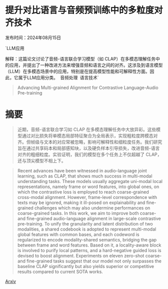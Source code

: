 # 提升对比语言与音频预训练中的多粒度对齐技术

发布时间：2024年08月15日

`LLM应用

解释：这篇论文讨论了音频-语言联合学习模型（如 CLAP）在多模态理解任务中的应用，并提出了一种改进方法来增强音频和语言之间的对齐。这涉及到语言模型（LLM）在多模态场景中的应用，特别是在提高模型性能和可解释性方面。因此，它属于LLM应用分类。` `音频处理` `语言技术`

> Advancing Multi-grained Alignment for Contrastive Language-Audio Pre-training

# 摘要

> 近期，音频-语言联合学习如 CLAP 在多模态理解任务中大放异彩。这些模型通过对比损失将单模态局部特征聚合为全局表示，实现粗粒度跨模态对齐。但帧级与文本的对应常被忽略，影响可解释性和细粒度任务。我们研究旨在通过共享码本和局部感知块，以及硬负样本引导损失，改进音频-语言对齐的粗细粒度。实验证明，我们的模型在多个任务上不仅超越了 CLAP，还与顶尖模型不相上下。

> Recent advances have been witnessed in audio-language joint learning, such as CLAP, that shows much success in multi-modal understanding tasks. These models usually aggregate uni-modal local representations, namely frame or word features, into global ones, on which the contrastive loss is employed to reach coarse-grained cross-modal alignment. However, frame-level correspondence with texts may be ignored, making it ill-posed on explainability and fine-grained challenges which may also undermine performances on coarse-grained tasks. In this work, we aim to improve both coarse- and fine-grained audio-language alignment in large-scale contrastive pre-training. To unify the granularity and latent distribution of two modalities, a shared codebook is adopted to represent multi-modal global features with common bases, and each codeword is regularized to encode modality-shared semantics, bridging the gap between frame and word features. Based on it, a locality-aware block is involved to purify local patterns, and a hard-negative guided loss is devised to boost alignment. Experiments on eleven zero-shot coarse- and fine-grained tasks suggest that our model not only surpasses the baseline CLAP significantly but also yields superior or competitive results compared to current SOTA works.

[Arxiv](https://arxiv.org/abs/2408.07919)